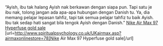 “Ayish, ibu tak halang Ayish nak berkawan dengan siapa pun. Tapi satu je ibu nak, tolong jangan ada apa-apa hubungan dengan Danish tu. Ya, dia memang pelajar lepasan tahfiz, tapi tak semua pelajar tahfiz tu baik Ayish. Ibu tak sedap hati sangat bila tengok Ayish dengan Danish.”
 <a href="http://www.spiritualpsychology.co.uk/UKairmax.asp?airmaxonlinestore=78" >Nike Air Max 97 Hyperfuse gold sale</a>
[url=http://www.spiritualpsychology.co.uk/UKairmax.asp?airmaxonlinestore=78]Nike Air Max 97 Hyperfuse gold sale[/url]